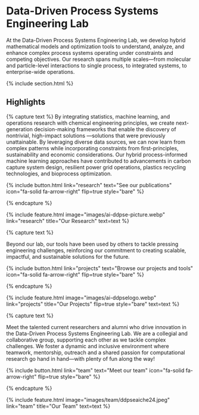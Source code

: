 ---
---

# Data-Driven Process Systems Engineering Lab

At the Data-Driven Process Systems Engineering Lab, we develop hybrid mathematical models and optimization tools to understand, analyze, and enhance complex process systems operating under constraints and competing objectives. Our research spans multiple scales—from molecular and particle-level interactions to single process, to integrated systems, to enterprise-wide operations. 

{% include section.html %}

## Highlights

{% capture text %}
By integrating statistics, machine learning, and operations research with chemical engineering principles, we create next-generation decision-making frameworks that enable the discovery of nontrivial, high-impact solutions —solutions that were previously unattainable. By leveraging diverse data sources, we can now learn from complex patterns while incorporating constraints from first-principles, sustainability and economic considerations. Our hybrid process-informed machine learning approaches have contributed to advancements in carbon capture system design, resilient power grid operations, plastics recycling technologies, and bioprocess optimization. 

{%
  include button.html
  link="research"
  text="See our publications"
  icon="fa-solid fa-arrow-right"
  flip=true
  style="bare"
%}

{% endcapture %}

{%
  include feature.html
  image="images/ai-ddpse-picture.webp"
  link="research"
  title="Our Research"
  text=text
%}

{% capture text %}

Beyond our lab, our tools have been used by others to tackle pressing engineering challenges, reinforcing our commitment to creating scalable, impactful, and sustainable solutions for the future.

{%
  include button.html
  link="projects"
  text="Browse our projects and tools"
  icon="fa-solid fa-arrow-right"
  flip=true
  style="bare"
%}

{% endcapture %}

{%
  include feature.html
  image="images/ai-ddpselogo.webp"
  link="projects"
  title="Our Projects"
  flip=true
  style="bare"
  text=text
%}

{% capture text %}

Meet the talented current researchers and alumni who drive innovation in the Data-Driven Process Systems Engineering Lab. We are a collegial and collaborative group, supporting each other as we tackle complex challenges. We foster a dynamic and inclusive environment where teamwork, mentorship, outreach and a shared passion for computational research go hand in hand—with plenty of fun along the way!

{%
  include button.html
  link="team"
  text="Meet our team"
  icon="fa-solid fa-arrow-right"
  flip=true
  style="bare"
%}

{% endcapture %}

{%
  include feature.html
  image="images/team/ddpseaiche24.jpeg"
  link="team"
  title="Our Team"
  text=text
%}
